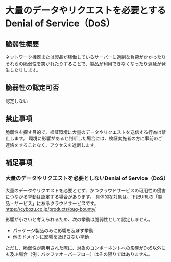 # 大量のデータやリクエストを必要とするDenial of Service（DoS）

## 脆弱性概要
ネットワーク機器または製品が稼働しているサーバーに過剰な負荷がかかったりそれらの脆弱性を突かれたりすることで、製品が利用できなくなったり遅延が発生したりします。

## 脆弱性の認定可否
認定しない

## 禁止事項
脆弱性を探す目的で、検証環境に大量のデータやリクエストを送信する行為は禁止します。 
環境に影響があると判断した場合には、検証実施者の方に事前のご連絡をすることなく、アクセスを遮断します。

## 補足事項
### 大量のデータやリクエストを必要としないDenial of Service（DoS）
大量のデータやリクエストを必要とせず、かつクラウドサービスの可用性の侵害につながる挙動は認定する場合があります。
具体的な対象は、下記URLの「製品・サービス」にあるクラウドサービスです。  
https://cybozu.co.jp/products/bug-bounty/

影響が小さいと考えられるため、次の挙動は脆弱性として認定しません。
* パッケージ製品のみに影響を及ぼす挙動
* 他のドメインに影響を及ぼさない挙動

ただし、脆弱性が悪用された際に、対象のコンポーネントへの影響がDoS以外にも及ぶ場合（例：バッファオーバーフロー）はその限りではありません。
